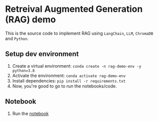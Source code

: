 # Retreival Augmented Generation (RAG) demo

This is the source code to implement RAG using `LangChain`, `LLM`, `ChromaDB` and `Python`.

## Setup dev environment

1. Create a virtual environment: `conda create -n rag-demo-env -y python=3.8`
1. Activate the environment: `conda activate rag-demo-env`
1. Install dependencies: `pip install -r requirements.txt`
1. Now, you're good to go to run the notebooks/code.

## Notebook

1. Run the [notebook](rag_demo.ipynb)
